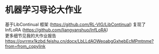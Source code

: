 # 机器学习导论大作业

基于LibContinual 框架 (https://github.com/RL-VIG/LibContinual) 复现了 InfLoRA (https://github.com/liangyanshuo/InfLoRA)   
更多细节见我的大作业报告  
https://ovrrmx1kzbd.feishu.cn/docx/LbLLdAOWeoabgGxhebEcMPmtnme?from=from_copylink  
